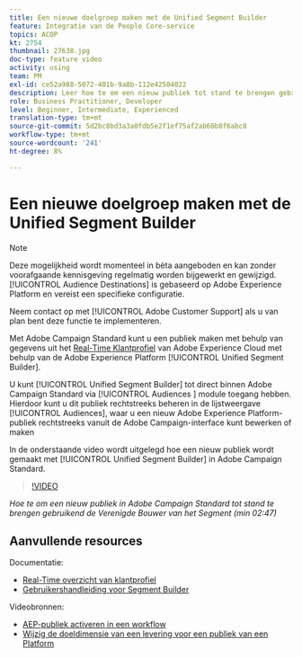 ```yaml
---
title: Een nieuwe doelgroep maken met de Unified Segment Builder
feature: Integratie van de People Core-service
topics: ACOP
kt: 2754
thumbnail: 27638.jpg
doc-type: feature video
activity: using
team: PM
exl-id: ce52a988-5072-401b-9a8b-112e42504022
description: Leer hoe te om een nieuw publiek tot stand te brengen gebruikend de Verenigde Bouwer van het Segment.
role: Business Practitioner, Developer
level: Beginner, Intermediate, Experienced
translation-type: tm+mt
source-git-commit: 5d2bc8bd3a3a0fdb5e2f1ef75af2ab60b8f6abc8
workflow-type: tm+mt
source-wordcount: '241'
ht-degree: 8%

---
```


# Een nieuwe doelgroep maken met de Unified Segment Builder

>[!NOTE]
>
>Deze mogelijkheid wordt momenteel in bèta aangeboden en kan zonder voorafgaande kennisgeving regelmatig worden bijgewerkt en gewijzigd. [!UICONTROL Audience Destinations] is gebaseerd op Adobe Experience Platform en vereist een specifieke configuratie.
>
>Neem contact op met [!UICONTROL Adobe Customer Support] als u van plan bent deze functie te implementeren.

Met Adobe Campaign Standard kunt u een publiek maken met behulp van gegevens uit het [Real-Time Klantprofiel](https://docs.adobe.com/content/help/en/platform-learn/tutorials/profiles/understanding-the-real-time-customer-profile.html) van Adobe Experience Cloud met behulp van de Adobe Experience Platform [!UICONTROL Unified Segment Builder].

U kunt [!UICONTROL Unified Segment Builder] tot direct binnen Adobe Campaign Standard via [!UICONTROL Audiences ] module toegang hebben. Hierdoor kunt u dit publiek rechtstreeks beheren in de lijstweergave [!UICONTROL Audiences], waar u een nieuw Adobe Experience Platform-publiek rechtstreeks vanuit de Adobe Campaign-interface kunt bewerken of maken

In de onderstaande video wordt uitgelegd hoe een nieuw publiek wordt gemaakt met [!UICONTROL Unified Segment Builder] in Adobe Campaign Standard.

>[!VIDEO](https://video.tv.adobe.com/v/27638?quality=12)

*Hoe te om een nieuw publiek in Adobe Campaign Standard tot stand te brengen gebruikend de Verenigde Bouwer van het Segment (min 02:47)*

## Aanvullende resources

Documentatie:

* [Real-Time overzicht van klantprofiel](https://www.adobe.io/apis/experienceplatform/home/profile-identity-segmentation/profile-identity-segmentation-services.html#!api-specification/markdown/narrative/technical_overview/unified_profile_architectural_overview/unified_profile_architectural_overview.md)
* [Gebruikershandleiding voor Segment Builder](https://www.adobe.io/apis/experienceplatform/home/profile-identity-segmentation/profile-identity-segmentation-services.html#!api-specification/markdown/narrative/technical_overview/segmentation/segment-builder-guide.md)

Videobronnen:

* [AEP-publiek activeren in een workflow](/help/profiles-and-audiences/audience-destinations/activating-aep-audiences.md)
* [Wijzig de doeldimensie van een levering voor een publiek van een Platform](/help/profiles-and-audiences/audience-destinations/changing-targeting-dimension.md)
